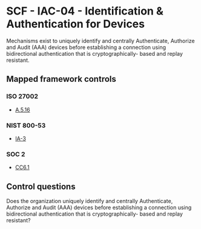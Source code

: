 # SCF - IAC-04 - Identification & Authentication for Devices
Mechanisms exist to uniquely identify and centrally Authenticate, Authorize and Audit (AAA) devices before establishing a connection using bidirectional authentication that is cryptographically- based and replay resistant.
## Mapped framework controls
### ISO 27002
- [A.5.16](../iso27002/a-5.md#a516)
  
### NIST 800-53
- [IA-3](../nist80053/ia-3.md)
  
### SOC 2
- [CC6.1](../soc2/cc61.md)
  
## Control questions
Does the organization uniquely identify and centrally Authenticate, Authorize and Audit (AAA) devices before establishing a connection using bidirectional authentication that is cryptographically- based and replay resistant?
  